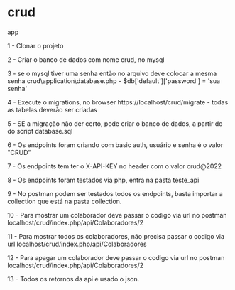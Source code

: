 # crud
app

1 - Clonar  o projeto

2 - Criar o banco de dados com nome crud, no mysql

3 - se o mysql tiver uma senha então no arquivo deve colocar a mesma senha crud\application\database.php  - $db['default']['password'] = 'sua senha'

4 - Execute o migrations, no browser https://localhost/crud/migrate - todas as tabelas deverão ser criadas 
    
5 - SE a migração não der certo, pode criar o banco de dados, a partir do do script database.sql 

6 - Os endpoints foram criando com basic auth, usuário e senha é o valor "CRUD"

7 - Os endpoints tem ter o X-API-KEY no header com o valor crud@2022

8 - Os endpoints foram testados via php, entra na pasta teste_api

9 - No postman podem ser testados todos os endpoints, basta importar a collection que está na pasta collection.

10 - Para mostrar um colaborador deve passar o codigo via url no postman localhost/crud/index.php/api/Colaboradores/2

11 - Para mostrar todos os colaboradores, não precisa passar o codigo via url localhost/crud/index.php/api/Colaboradores

12 - Para apagar um colaborador deve passar o codigo via url no postman localhost/crud/index.php/api/Colaboradores/2

13 - Todos os retornos da api e usado o json.


